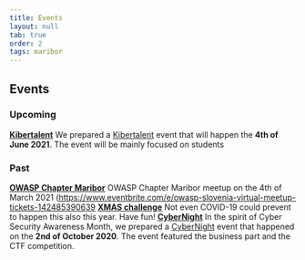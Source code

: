 ```yaml
---
title: Events
layout: null
tab: true
order: 2
tags: maribor
---
```


## Events

### Upcoming
**[Kibertalent](https://kibertelent.si)**  We prepared a [Kibertalent](https://kibertelent.si) event that will happen the **4th of June 2021**. The event will be mainly focused on students

### Past
**[OWASP Chapter Maribor](https://www.eventbrite.com/e/owasp-slovenia-virtual-meetup-tickets-142485390639)** OWASP Chapter Maribor meetup on the 4th of March 2021 (https://www.eventbrite.com/e/owasp-slovenia-virtual-meetup-tickets-142485390639
**[XMAS challenge](https://1337.owasp.si)** Not even COVID-19 could prevent to happen this also this year. Have fun! 
**[CyberNight](https://cybernight.org)**  In the spirit of Cyber Security Awareness Month, we prepared a [CyberNight](https://cybernight.org) event that happened on the **2nd of October 2020**. The event featured the business part and the CTF competition.
